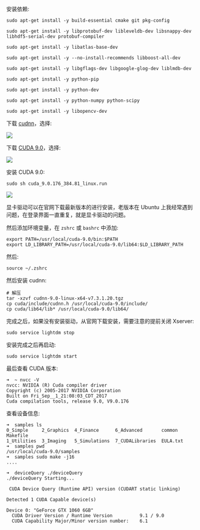 安装依赖:

```shell
sudo apt-get install -y build-essential cmake git pkg-config

sudo apt-get install -y libprotobuf-dev libleveldb-dev libsnappy-dev libhdf5-serial-dev protobuf-compiler

sudo apt-get install -y libatlas-base-dev

sudo apt-get install -y --no-install-recommends libboost-all-dev

sudo apt-get install -y libgflags-dev libgoogle-glog-dev liblmdb-dev

sudo apt-get install -y python-pip

sudo apt-get install -y python-dev

sudo apt-get install -y python-numpy python-scipy

sudo apt-get install -y libopencv-dev
```

下载 [cudnn](https://developer.nvidia.com/rdp/cudnn-download)，选择:

![](https://tuchuang-1252747889.cosgz.myqcloud.com/2018-10-21-085609.png)

下载 [CUDA 9.0](https://developer.nvidia.com/cuda-90-download-archive)，选择:

![](https://tuchuang-1252747889.cosgz.myqcloud.com/2018-10-21-085351.png)


安装 CUDA 9.0:

```shell
sudo sh cuda_9.0.176_384.81_linux.run
```
![](https://hzzone.io/images/563A2032-2DD5-46C3-AE6D-49BF4C068FE3.png)

显卡驱动可以在官网下载最新版本的进行安装，老版本在 Ubuntu 上我经常遇到问题，在登录界面一直重复，就是显卡驱动的问题。

然后添加环境变量，在 `zshrc` 或 `bashrc` 中添加:

```shell
export PATH=/usr/local/cuda-9.0/bin:$PATH
export LD_LIBRARY_PATH=/usr/local/cuda-9.0/lib64:$LD_LIBRARY_PATH
```

然后:

```shell
source ~/.zshrc
```

然后安装 cudnn:

```shell
# 解压
tar -xzvf cudnn-9.0-linux-x64-v7.3.1.20.tgz
cp cuda/include/cudnn.h /usr/local/cuda-9.0/include/
cp cuda/lib64/lib* /usr/local/cuda-9.0/lib64/
```

完成之后，如果没有安装驱动，从官网下载安装，需要注意的提前关闭 Xserver:

```shell
sudo service lightdm stop
```

安装完成之后再启动:

```shell
sudo service lightdm start
```

最后查看 CUDA 版本:

```shell
➜  ~ nvcc -V
nvcc: NVIDIA (R) Cuda compiler driver
Copyright (c) 2005-2017 NVIDIA Corporation
Built on Fri_Sep__1_21:08:03_CDT_2017
Cuda compilation tools, release 9.0, V9.0.176
```

查看设备信息:

```shell
➜  samples ls
0_Simple     2_Graphics  4_Finance      6_Advanced       common    Makefile
1_Utilities  3_Imaging   5_Simulations  7_CUDALibraries  EULA.txt
➜  samples pwd
/usr/local/cuda-9.0/samples
➜  samples sudo make -j16
....
```

```shell
➜  deviceQuery ./deviceQuery
./deviceQuery Starting...

 CUDA Device Query (Runtime API) version (CUDART static linking)

Detected 1 CUDA Capable device(s)

Device 0: "GeForce GTX 1060 6GB"
  CUDA Driver Version / Runtime Version          9.1 / 9.0
  CUDA Capability Major/Minor version number:    6.1
```
